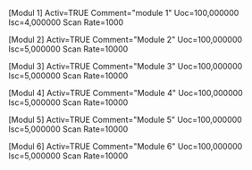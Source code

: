[Modul 1]
Activ=TRUE
Comment="module 1"
Uoc=100,000000
Isc=4,000000
Scan Rate=1000

[Modul 2]
Activ=TRUE
Comment="Module 2"
Uoc=100,000000
Isc=5,000000
Scan Rate=10000

[Modul 3]
Activ=TRUE
Comment="Module 3"
Uoc=100,000000
Isc=5,000000
Scan Rate=10000

[Modul 4]
Activ=TRUE
Comment="Module 4"
Uoc=100,000000
Isc=5,000000
Scan Rate=10000

[Modul 5]
Activ=TRUE
Comment="Module 5"
Uoc=100,000000
Isc=5,000000
Scan Rate=10000

[Modul 6]
Activ=TRUE
Comment="Module 6"
Uoc=100,000000
Isc=5,000000
Scan Rate=10000
